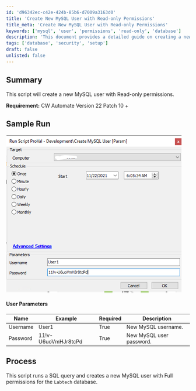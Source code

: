```yaml
---
id: 'd96342ec-c42e-424b-85b6-d7009a3163d0'
title: 'Create New MySQL User with Read-only Permissions'
title_meta: 'Create New MySQL User with Read-only Permissions'
keywords: ['mysql', 'user', 'permissions', 'read-only', 'database']
description: 'This document provides a detailed guide on creating a new MySQL user with Read-only permissions using ConnectWise Automate. It includes user parameters, sample run output, and process details necessary for executing the script effectively.'
tags: ['database', 'security', 'setup']
draft: false
unlisted: false
---
```


## Summary

This script will create a new MySQL user with Read-only permissions.

**Requirement:** CW Automate Version 22 Patch 10 +

## Sample Run

![Sample Run](../../../static/img/Create-MySQL-User/image_1.png)

#### User Parameters

| Name     | Example                  | Required | Description                  |
|----------|--------------------------|----------|------------------------------|
| Username | User1                    | True     | New MySQL username.          |
| Password | 11!v-U6uoVmHJr8tcPd     | True     | New MySQL user password.     |

## Process

This script runs a SQL query and creates a new MySQL user with Full permissions for the `Labtech` database.

